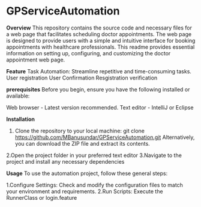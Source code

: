 # GPServiceAutomation
**Overview**
This repository contains the source code and necessary files for a web page that facilitates scheduling doctor appointments. 
The web page is designed to provide users with a simple and intuitive interface for booking appointments with healthcare professionals. 
This readme provides essential information on setting up, configuring, and customizing the doctor appointment web page.

**Feature**
Task Automation: Streamline repetitive and time-consuming tasks.
User registration
User Confirmation
Resgistration verification

**prerequisites**
Before you begin, ensure you have the following installed or available:

Web browser - Latest version recommended.
Text editor - IntelliJ or Eclipse

**Installation**
1. Clone the repository to your local machine: git clone https://github.com/MBanusundar/GPServiceAutomation.git
Alternatively, you can download the ZIP file and extract its contents.

2.Open the project folder in your preferred text editor
3.Navigate to the project and install any necessary dependencies

**Usage**
To use the automation project, follow these general steps:

1.Configure Settings: Check and modify the configuration files to match your environment and requirements.
2.Run Scripts: Execute the RunnerClass or login.feature 
